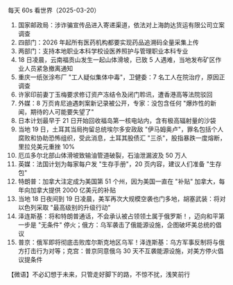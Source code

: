 每天 60s 看世界（2025-03-20）

1. 国家邮政局：涉诈骗宣传品进入寄递渠道，依法对上海韵达货运有限公司立案调查
2. 四部门：2026 年起所有医药机构都要实现药品追溯码全量采集上传
3. 两部门：支持本地职业本科学校设医养照护与管理职业本科专业
4. 18 日凌晨，云南福贡山发生一起山体滑坡，已致 5 人遇难，当地发布矿区作业人员紧急撤离通知
5. 重庆一纸张涂布厂 "工人疑似集体中毒"，卫健委：7 名工人在院治疗，原因正调查
6. 许家印前妻丁玉梅要求修订资产冻结令及闭门聆讯，遭香港高等法院驳回
7. 外媒：8 万页肯尼迪遇刺案新记录被公开，专家：没包含任何 "爆炸性的新闻，期待的人可能要失望了"
8. 日本计划最早于 21 日开始回收福岛第一核电站内，含有极高辐射量的沙袋
9. 当地 19 日，土耳其当局拘留总统埃尔多安政敌 "伊马姆奥卢"，罪名包括个人腐败和协助恐怖组织，受此消息，土耳其股债汇 "三杀"，股指暴跌一度熔断，里拉兑美元重挫 10%
10. 厄瓜多尔北部山体滑坡致输油管道破裂，石油泄漏波及 50 万人
11. 英媒：法国计划为每家每户发 "生存手册"，20 页内容，建议人们准备 "生存包"
12. 特朗普：加拿大注定成为美国第 51 个州，因为美国一直在 "补贴" 加拿大，每年向加拿大提供 2000 亿美元的补贴
13. 当地 18 日夜间到 19 日凌晨，美军再次大规模空袭也门多地，胡塞武装：将对以色列采取 "最高级别的升级行动"
14. 泽连斯基：将和特朗普通话，不会承认被占领领土属于俄罗斯！，迈向和平第一步是 "无条件" 停火；俄方：乌军袭击了俄能源设施，企图破坏美总统的倡议
15. 普京：俄军即将彻底击败库尔斯克地区乌军！泽连斯基：乌方军事反制将与俄方打击行为对等；克宫：普京同意俄乌 30 天不互袭能源设施，对美方停火倡议提条件

【微语】不必幻想于未来，只管走好脚下的路，不惊不扰，浅笑前行